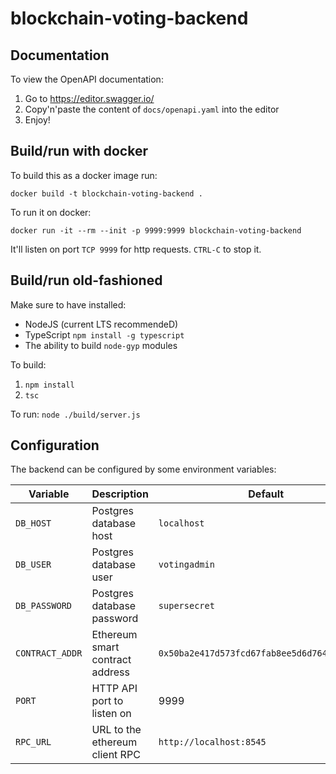 # blockchain-voting-backend

## Documentation

To view the OpenAPI documentation:

1.  Go to https://editor.swagger.io/
2.  Copy'n'paste the content of `docs/openapi.yaml` into the editor
3.  Enjoy!

## Build/run with docker

To build this as a docker image run:

`docker build -t blockchain-voting-backend .`

To run it on docker:

`docker run -it --rm --init -p 9999:9999 blockchain-voting-backend`

It'll listen on port `TCP 9999` for http requests. `CTRL-C` to stop it.

## Build/run old-fashioned

Make sure to have installed:

-   NodeJS (current LTS recommendeD)
-   TypeScript `npm install -g typescript`
-   The ability to build `node-gyp` modules

To build:

1.  `npm install`
2.  `tsc`

To run: `node ./build/server.js`

## Configuration

The backend can be configured by some environment variables:

Variable | Description | Default
--- | --- | ---
`DB_HOST` | Postgres database host | `localhost`
`DB_USER` | Postgres database user | `votingadmin`
`DB_PASSWORD` | Postgres database password | `supersecret`
`CONTRACT_ADDR` | Ethereum smart contract address | `0x50ba2e417d573fcd67fab8ee5d6d764b105cd5f7`
`PORT` | HTTP API port to listen on | 9999
`RPC_URL` | URL to the ethereum client RPC | `http://localhost:8545`
    